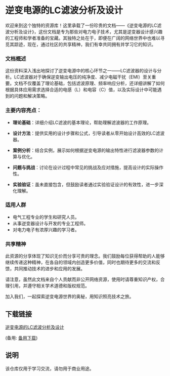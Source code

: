 # 逆变电源的LC滤波分析及设计

欢迎来到这个独特的资源库！这里承载了一份珍贵的文档——《逆变电源的LC滤波分析及设计》，这份文档是专为那些对电力电子技术，尤其是逆变器设计感兴趣的工程师和学者准备的宝藏。其独特之处在于，即便在广阔的网络世界中也难以寻觅其踪迹，现在，通过社区的共享精神，我们有幸共同拥有并学习它的知识。

### 文档概述

这份资料深入浅出地探讨了逆变电源中的核心环节之一——LC滤波器的设计与分析。LC滤波器对于确保逆变输出电压的纯净度、减少电磁干扰（EMI）至关重要。文档不仅覆盖了理论基础，包括滤波原理、频率响应分析，还详细讲解了如何根据具体应用需求选择合适的电感（L）和电容（C）值，以及实际设计中可能遇到的问题和解决策略。

### 主要内容亮点：

- **理论基础**：详细介绍LC滤波的基本理论，帮助理解滤波器的工作原理。
  
- **设计方法**：提供实用的设计步骤和公式，引导读者从零开始设计高效的LC滤波器。
  
- **案例分析**：结合实例，展示如何根据逆变电源的输出特性进行滤波器参数的计算与优化。
  
- **问题与挑战**：讨论在设计过程中常见的挑战及应对措施，提高设计的实际操作性。
  
- **实验验证**：虽未直接包含，但鼓励读者通过实验验证设计的有效性，进一步深化理解。

### 适用人群

- 电气工程专业的学生和研究人员。
- 从事逆变器设计与开发的专业工程师。
- 对电力电子有浓厚兴趣的学习者。

### 共享精神

此资源的分享体现了知识无价而分享可贵的理念。我们鼓励每位获得帮助的人能够继续传递这种精神，在各自的领域内创造更多价值，同时也期待更多的交流和反馈，共同推动技术的进步和应用的发展。

请注意，虽然此文档来自个人贡献而非公开网络资源，使用时请尊重知识产权，合理引用，并遵守相关学术道德和版权规范。

加入我们，一起探索逆变电源世界的奥秘，用知识照亮技术之旅。

## 下载链接
[逆变电源的LC滤波分析及设计](https://pan.quark.cn/s/19793fe46f2a) 

(备用: [备用下载](https://pan.baidu.com/s/1NMUJ-d3AakGiTgKQlYBR-w?pwd=1234))

## 说明

该仓库仅用于学习交流，请勿用于商业用途。
